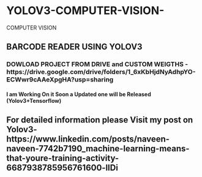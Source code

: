 # YOLOV3-COMPUTER-VISION-
COMPUTER VISION

<h2>BARCODE READER USING YOLOV3</h2>
<h3>DOWLOAD PROJECT FROM DRIVE and CUSTOM WEIGTHS -https://drive.google.com/drive/folders/1_6xKbHjdNyAdhpYO-ECWwr9cAAeXpgHA?usp=sharing </h3>
<h4>I am  Working On it Soon a Updated one will be Released (Yolov3+Tensorflow)</h2>
<h2>For detailed information please Visit my post on Yolov3- https://www.linkedin.com/posts/naveen-naveen-7742b7190_machine-learning-means-that-youre-training-activity-6687938785956761600-lIDi  </h2>
